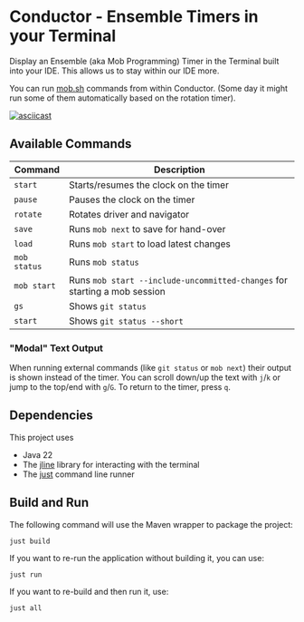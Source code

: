 # Conductor - Ensemble Timers in your Terminal

Display an Ensemble (aka Mob Programming) Timer in the Terminal built into your IDE.
This allows us to stay within our IDE more.

You can run [mob.sh](https://mob.sh) commands from within Conductor.
(Some day it might run some of them automatically based on the rotation timer).

[![asciicast](https://asciinema.org/a/osBaFnrpvGH13GADqdZxjvHwy.svg)](https://asciinema.org/a/osBaFnrpvGH13GADqdZxjvHwy)

## Available Commands

| Command      | Description                                                               |
|--------------|---------------------------------------------------------------------------|
| `start`      | Starts/resumes the clock on the timer                                     |
| `pause`      | Pauses the clock on the timer                                             |
| `rotate`     | Rotates driver and navigator                                              |
| `save`       | Runs `mob next` to save for hand-over                                     |
| `load`       | Runs `mob start` to load latest changes                                   |
| `mob status` | Runs `mob status`                                                         |
| `mob start`  | Runs `mob start --include-uncommitted-changes` for starting a mob session |
| `gs`         | Shows `git status`                                                        |
| `start`      | Shows `git status --short`                                                |

### "Modal" Text Output

When running external commands (like `git status` or `mob next`) their output is shown instead of the
timer. You can scroll down/up the text with `j`/`k` or jump to the top/end with `g`/`G`.
To return to the timer, press `q`.

## Dependencies

This project uses

* Java 22
* The [jline](https://github.com/jline/jline3) library for interacting with the terminal
* The [just](https://github.com/casey/just) command line runner

## Build and Run

The following command will use the Maven wrapper to package the project:

```shell
just build
```

If you want to re-run the application without building it, you can use:

```shell
just run
```

If you want to re-build and then run it, use:

```shell
just all
```
